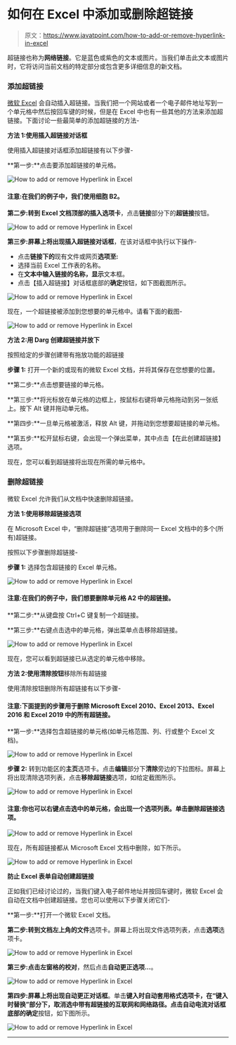 # 如何在 Excel 中添加或删除超链接

> 原文：<https://www.javatpoint.com/how-to-add-or-remove-hyperlink-in-excel>

超链接也称为**网络链接**。它是蓝色或紫色的文本或图片。当我们单击此文本或图片时，它将访问当前文档的特定部分或包含更多详细信息的新文档。

### 添加超链接

[微软 Excel](https://www.javatpoint.com/excel-tutorial) 会自动插入超链接。当我们把一个网站或者一个电子邮件地址写到一个单元格中然后按回车键的时候，但是在 Excel 中也有一些其他的方法来添加超链接。下面讨论一些最简单的添加超链接的方法-

**方法 1:使用插入超链接对话框**

使用插入超链接对话框添加超链接有以下步骤-

**第一步:**点击要添加超链接的单元格。

![How to add or remove Hyperlink in Excel](img/5d2e022f37699cfbb75ccf20dc5c870c.png)

#### 注意:在我们的例子中，我们使用细胞 B2。

**第二步:**转到 Excel 文档顶部的**插入选项卡**，点击**链接**部分下的**超链接**按钮。

![How to add or remove Hyperlink in Excel](img/c27cff4e1c364506bdf82dfb51ae1e1b.png)

**第三步:**屏幕上将出现**插入超链接对话框**，在该对话框中执行以下操作-

*   点击**链接下的**现有文件或网页**选项至:**
*   选择当前 Excel 工作表的名称。
*   在**文本中输入链接的名称，显示**文本框。
*   点击【插入超链接】对话框底部的**确定**按钮，如下图截图所示。

![How to add or remove Hyperlink in Excel](img/5933ca018a1f69d9d8c11bdc96f42246.png)

现在，一个超链接被添加到您想要的单元格中。请看下面的截图-

![How to add or remove Hyperlink in Excel](img/d1e8389d506d8741385fc24d523a9bff.png)

**方法 2:用 Darg 创建超链接并放下**

按照给定的步骤创建带有拖放功能的超链接

**步骤 1:** 打开一个新的或现有的微软 Excel 文档，并将其保存在您想要的位置。

**第二步:**点击想要链接的单元格。

**第三步:**将光标放在单元格的边框上，按鼠标右键将单元格拖动到另一张纸上。按下 Alt 键并拖动单元格。

**第四步:**一旦单元格被激活，释放 Alt 键，并拖动到您想要超链接的单元格。

**第五步:**松开鼠标右键，会出现一个弹出菜单，其中点击【在此创建超链接】选项。

现在，您可以看到超链接将出现在所需的单元格中。

### 删除超链接

微软 Excel 允许我们从文档中快速删除超链接。

**方法 1:使用移除超链接选项**

在 Microsoft Excel 中，“删除超链接”选项用于删除同一 Excel 文档中的多个(所有)超链接。

按照以下步骤删除超链接-

**步骤 1:** 选择包含超链接的 Excel 单元格。

![How to add or remove Hyperlink in Excel](img/92263d1508237c36ba5c928abf183c2d.png)

#### 注意:在我们的例子中，我们想要删除单元格 A2 中的超链接。

**第二步:**从键盘按 Ctrl+C 键复制一个超链接。

**第三步:**右键点击选中的单元格，弹出菜单点击移除超链接。

![How to add or remove Hyperlink in Excel](img/5d1c92ea14b9b16c8be3d9efa86007a1.png)

现在，您可以看到超链接已从选定的单元格中移除。

**方法 2:使用清除按钮**移除所有超链接

使用清除按钮删除所有超链接有以下步骤-

#### 注意:下面提到的步骤用于删除 Microsoft Excel 2010、Excel 2013、Excel 2016 和 Excel 2019 中的所有超链接。

**第一步:**选择包含超链接的单元格(如单元格范围、列、行或整个 Excel 文档)。

![How to add or remove Hyperlink in Excel](img/e857d47311e06d3a628e81769eb63520.png)

**步骤 2:** 转到功能区的**主页**选项卡。点击**编辑**部分下**清除**旁边的下拉图标。屏幕上将出现清除选项列表，点击**移除超链接**选项，如给定截图所示。

![How to add or remove Hyperlink in Excel](img/746141b51169316fc924a80e8d375c97.png)

#### 注意:你也可以右键点击选中的单元格，会出现一个选项列表。单击删除超链接选项。

![How to add or remove Hyperlink in Excel](img/1300115fbab79ecd312c1b9a6dcb418b.png)

现在，所有超链接都从 Microsoft Excel 文档中删除，如下所示。

![How to add or remove Hyperlink in Excel](img/5c2a3e4a7d539c18fc4d37177346235b.png)

**防止 Excel 表单自动创建超链接**

正如我们已经讨论过的，当我们键入电子邮件地址并按回车键时，微软 Excel 会自动在文档中创建超链接。您也可以使用以下步骤关闭它们-

**第一步:**打开一个微软 Excel 文档。

**第二步:**转到文档左上角的**文件**选项卡。屏幕上将出现文件选项列表，点击**选项**选项卡。

![How to add or remove Hyperlink in Excel](img/59210f148d6856fba3369a5159851572.png)

**第三步:**点击左窗格的**校对**，然后点击**自动更正选项...**。

![How to add or remove Hyperlink in Excel](img/a12791676c56efce9fa7fa145f1e3bcb.png)

**第四步:**屏幕上将出现**自动更正对话框**。单击**键入时自动套用格式选项卡，**在“键入时替换”部分下，取消选中带有超链接的互联网和网络路径。点击自动电流对话框底部的**确定**按钮，如下图所示。

![How to add or remove Hyperlink in Excel](img/0d15ffc4c95aee517da9be0869601710.png)

* * *